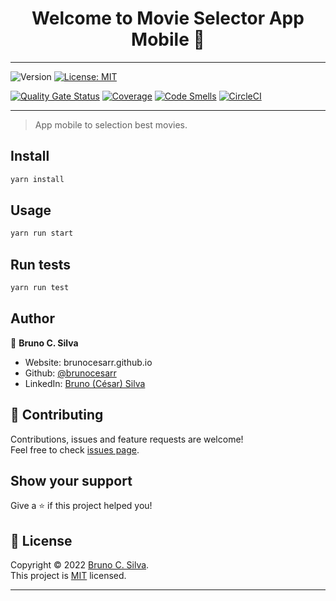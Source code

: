 <h1 align="center">Welcome to Movie Selector App Mobile 👋</h1>

***
<p>
  <img alt="Version" src="https://img.shields.io/badge/version-1.0.0-blue.svg?cacheSeconds=2592000" />
  <a href="https://github.com/brunocesarr/movies-selector-app/blob/main/LICENSE" target="_blank">
    <img alt="License: MIT" src="https://img.shields.io/badge/License-MIT-yellow.svg" />
  </a>
</p>

[![Quality Gate Status](https://sonarcloud.io/api/project_badges/measure?project=brunocesarr_movies-selector-app&metric=alert_status&branch=${GH_BRANCH})](https://sonarcloud.io/summary/new_code?id=brunocesarr_movies-selector-app) [![Coverage](https://sonarcloud.io/api/project_badges/measure?project=brunocesarr_movies-selector-app&metric=coverage&branch=${GH_BRANCH})](https://sonarcloud.io/summary/new_code?id=brunocesarr_movies-selector-app) [![Code Smells](https://sonarcloud.io/api/project_badges/measure?project=brunocesarr_movies-selector-app&metric=code_smells&branch=${GH_BRANCH})](https://sonarcloud.io/summary/new_code?id=brunocesarr_movies-selector-app) 
[![CircleCI](https://dl.circleci.com/status-badge/img/gh/brunocesarr/movies-selector-app/tree/main.svg?style=svg)](https://dl.circleci.com/status-badge/redirect/gh/brunocesarr/movies-selector-app/tree/main)

***
> App mobile to selection best movies.

## Install

```sh
yarn install
```

## Usage

```sh
yarn run start
```

## Run tests

```sh
yarn run test
```

## Author

👤 **Bruno C. Silva**

* Website: brunocesarr.github.io
* Github: [@brunocesarr](https://github.com/brunocesarr)
* LinkedIn: [Bruno (César) Silva](https://www.linkedin.com/in/bruno-silva-9a155816b/)

## 🤝 Contributing

Contributions, issues and feature requests are welcome!<br />Feel free to check [issues page](https://github.com/brunocesarr/movies-selector-app/issues). 

## Show your support

Give a ⭐️ if this project helped you!

## 📝 License

Copyright © 2022 [Bruno C. Silva](https://github.com/brunocesarr).<br />
This project is [MIT](https://github.com/brunocesarr/movies-selector-app/blob/main/LICENSE) licensed.

***